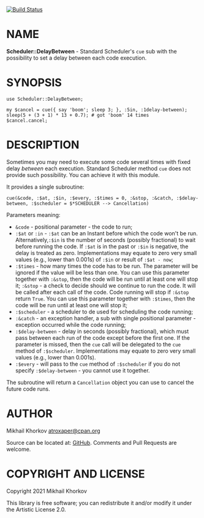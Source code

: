 [![Build Status](https://github.com/atroxaper/p6-Scheduler-DelayBetween/workflows/build/badge.svg)](https://github.com/atroxaper/p6-Scheduler-DelayBetween/actions)

# NAME

**Scheduler::DelayBetween** - Standard Scheduler's `cue` sub with the possibility to set a delay between each code execution.

# SYNOPSIS

```perl6
use Scheduler::DelayBetween;

my $cancel = cue({ say 'boom'; sleep 3; }, :5in, :1delay-between);
sleep(5 + (3 + 1) * 13 + 0.7); # got 'boom' 14 times
$cancel.cancel;
```

# DESCRIPTION

Sometimes you may need to execute some code several times with fixed delay *between* each execution. Standard Scheduler method `cue` does not provide such possibility. You can achieve it with this module.

It provides a single subroutine:

`cue(&code, :$at, :$in, :$every, :$times = 0, :&stop, :&catch, :$delay-between, :$scheduler = $*SCHEDULER --> Cancellation)`

Parameters meaning:

- `&code` - positional parameter - the code to run;
- `:$at` or `:in` - `:$at` can be an Instant before which the code won't be run. Alternatively,`:$in` is the number of seconds (possibly fractional) to wait before running the code. If `:$at` is in the past or `:$in` is negative, the delay is treated as zero. Implementations may equate to zero very small values (e.g., lower than 0.001s) of `:$in` or result of `:$at - now`;
- `:$times` - how many times the code has to be run. The parameter will be ignored if the value will be less than one. You can use this parameter together with `:&stop`, then the code will be run until at least one will stop it;
`:&stop` - a check to decide should we continue to run the code. It will be called after each call of the code. Code running will stop if `:&stop` return `True`. You can use this parameter together with `:$times`, then the code will be run until at least one will stop it;
- `:$scheduler` - a scheduler to de used for scheduling the code running;
- `:&catch` - an exception handler, a sub with single positional parameter - exception occurred while the code running;
- `:$delay-between` - delay in seconds (possibly fractional), which must pass between each run of the code except before the first one. If the parameter is missed, then the `cue` call will be delegated to the `cue` method of `:$scheduler`. Implementations may equate to zero very small values (e.g., lower than 0.001s).
- `:$every` - will pass to the `cue` method of `:$scheduler` if you do not specify `:$delay-between` - you cannot use it together.

The subroutine will return a `Cancellation` object you can use to cancel the future code runs.

# AUTHOR

Mikhail Khorkov <atroxaper@cpan.org>

Source can be located at: [GitHub](https://github.com/atroxaper/p6-Scheduler-DelayBetween). Comments and Pull Requests
are welcome.

# COPYRIGHT AND LICENSE

Copyright 2021 Mikhail Khorkov

This library is free software; you can redistribute it and/or modify it under
the Artistic License 2.0.
